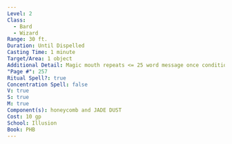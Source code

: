 ```yaml
---
Level: 2
Class:
  - Bard
  - Wizard
Range: 30 ft.
Duration: Until Dispelled
Casting Time: 1 minute
Target/Area: 1 object
Additional Detail: Magic mouth repeats <= 25 word message once condition is met.
"Page #": 257
Ritual Spell?: true
Concentration Spell: false
V: true
S: true
M: true
Component(s): honeycomb and JADE DUST
Cost: 10 gp
School: Illusion
Book: PHB
---
```

